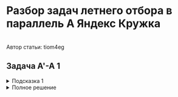 <h1>Разбор задач летнего отбора в параллель A Яндекс Кружка</h1><br>Автор статьи: tiom4eg
<h2>Задача A'-A 1</h2>
<details>
  <summary>Подсказка 1</summary>

  Давайте вспомним про выпуклые оболочки. Как они могут помочь при решении этой задачи?
  
</details>
<details>
  <summary>Полное решение</summary>

  Эту задачу наверняка можно было решать несколькими способами, но здесь рассмотрим конкретно моё решение.

  Для начала заметим, что если для какой-то прямой, содержащей две точки многоугольника, все точки многоугольника находятся в одной полуплоскости (условие 2), то эта прямая будет содержать в себе какую-то сторону выпуклой оболочки данного многоугольника.
  Могут быть случаи, когда на такой прямой лежит больше двух вершин многоугольника, однако в таком случае в выпуклую оболочку будут входить только две *крайние* вершины.
  В таком случае, если для каких-то двух вершин на этой прямой проекция центра масс будет лежать на их отрезке, то она точно будет лежать на отрезке между двумя *крайними* вершинами этой прямой.

  Значит, для решения задачи нам достаточно построить выпуклую оболочку данного многоугольника и посчитать количество соседних пар вершин в ней, для которых выполняется условие.
  
  
</details>


